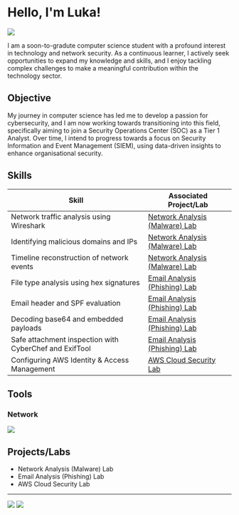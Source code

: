 # Hello, I'm Luka!
<a href="https://linkedin.com/in/luka-babetzki"><img src="https://img.shields.io/badge/-LinkedIn-0072b1?&style=for-the-badge&logo=linkedin&logoColor=white" /></a>

I am a soon-to-gradute computer science student with a profound interest in technology and network security. As a continuous learner, I actively seek opportunities to expand my knowledge and skills, and I enjoy tackling complex challenges to make a meaningful contribution within the technology sector.

## Objective

My journey in computer science has led me to develop a passion for cybersecurity, and I am now working towards transitioning into this field, specifically aiming to join a Security Operations Center (SOC) as a Tier 1 Analyst. Over time, I intend to progress towards a focus on Security Information and Event Management (SIEM), using data-driven insights to enhance organisational security.

## Skills

| Skill                                         | Associated Project/Lab         |
|-----------------------------------------------|----------------------------|
| Network traffic analysis using Wireshark | <a href="https://github.com/Luka-Babetzki/Network-Analysis-Lab">Network Analysis (Malware) Lab </a> | 
| Identifying malicious domains and IPs | <a href="https://github.com/Luka-Babetzki/Network-Analysis-Lab">Network Analysis (Malware) Lab </a> | 
| Timeline reconstruction of network events | <a href="https://github.com/Luka-Babetzki/Network-Analysis-Lab">Network Analysis (Malware) Lab </a> | 
| File type analysis using hex signatures | <a href="https://github.com/Luka-Babetzki/Email-Analysis-Lab">Email Analysis (Phishing) Lab </a> |
| Email header and SPF evaluation | <a href="https://github.com/Luka-Babetzki/Email-Analysis-Lab">Email Analysis (Phishing) Lab </a> |
| Decoding base64 and embedded payloads | <a href="https://github.com/Luka-Babetzki/Email-Analysis-Lab">Email Analysis (Phishing) Lab </a> |
| Safe attachment inspection with CyberChef and ExifTool | <a href="https://github.com/Luka-Babetzki/Email-Analysis-Lab">Email Analysis (Phishing) Lab </a> |
| Configuring AWS Identity & Access Management | <a href="https://github.com/Luka-Babetzki/AWS-Cloud-Security-Lab">AWS Cloud Security Lab </a> |


## Tools

### Network
<div>
    <img src="https://img.shields.io/badge/-Wireshark-1679A7?&style=for-the-badge&logo=Wireshark&logoColor=white" />
    <!---
    <img src="https://img.shields.io/badge/-Sysmon-0A66C2?&style=for-the-badge&logo=windows&logoColor=white" />
    <img src="https://img.shields.io/badge/-Splunk_Universal_Forwarder-000000?&style=for-the-badge&logo=Splunk&logoColor=white" />
    <img src="https://img.shields.io/badge/-Atomic_Red_Team-DD1B16?&style=for-the-badge&logo=testing-library&logoColor=white" />
</div>
-->
<!---

### Endpoint
<div>
    <img src="https://img.shields.io/badge/-Microsoft_Defender_for_Endpoint-00A4EF?&style=for-the-badge&logo=Microsoft&logoColor=white" />
    <img src="https://img.shields.io/badge/-Velociraptor-4B275F?&style=for-the-badge&logo=Velociraptor&logoColor=white" />
</div>

### SIEM
<div>
    <img src="https://img.shields.io/badge/-Microsoft%20Sentinel-5E5E5E?style=for-the-badge&logo=Microsoft&logoColor=white" />
    <img src="https://img.shields.io/badge/-Splunk-000000?&style=for-the-badge&logo=Splunk&logoColor=white" />
    <img src="https://img.shields.io/badge/-Elasticsearch-005571?style=for-the-badge&logo=Elasticsearch&logoColor=white" />
    <img src="https://img.shields.io/badge/-Logstash-FDCC00?style=for-the-badge&logo=Logstash&logoColor=black" />
    <img src="https://img.shields.io/badge/-Kibana-E8488B?style=for-the-badge&logo=Kibana&logoColor=white" />
</div>

-->

## Certifications

<!--

<div>
    <img src="https://img.shields.io/badge/-Cloud%20Digital%20Leader-4285F4?style=for-the-badge&logo=GoogleCloud&logoColor=white" />
    <img src="https://img.shields.io/badge/-Certified%20in%20Cybersecurity-0078D4?style=for-the-badge&logoColor=white" />
    <img src="https://img.shields.io/badge/-Security%2B-FF0000?style=for-the-badge&logo=CompTIA&logoColor=white" />
<div>

-->

## Projects/Labs
- Network Analysis (Malware) Lab
- Email Analysis (Phishing) Lab
- AWS Cloud Security Lab

---
<a href="https://tryhackme.com/p/lukababetzki"><img src="https://img.shields.io/badge/-TryHackMe-red?&style=for-the-badge&logo=tryhackme&logoColor=white" /></a>
<a href="https://blueteamlabs.online/public/user/3ba350b85c7fffb7d4470d"><img src="https://img.shields.io/badge/-BTLO-blue?&style=for-the-badge&logo=data:image/svg+xml;base64,PHN2ZyB3aWR0aD0iMjQiIGhlaWdodD0iMjQiIHZpZXdCb3g9IjAgMCAyNCAyNCIgZmlsbD0ibm9uZSIgeG1sbnM9Imh0dHA6Ly93d3cudzMub3JnLzIwMDAvc3ZnIj4KPHBhdGggZD0iTTExLjk5IDJMNCAxOC43NVY3LjVMMTEuOTkgNUwyMCA3LjVWMTguNzVMMTEuOTkgMjJaIiBmaWxsPSJ3aGl0ZSIgc3Ryb2tlPSJ3aGl0ZSIgc3Ryb2tlLXdpZHRoPSIwLjUiLz4KPC9zdmc+Cg==&logoColor=white" /></a>
